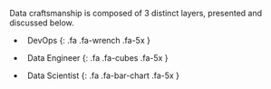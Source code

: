 Data craftsmanship is composed of 3 distinct layers, presented and discussed below.

* &nbsp; DevOps
{: .fa .fa-wrench .fa-5x }




* &nbsp; Data Engineer
{: .fa .fa-cubes .fa-5x }





* &nbsp; Data Scientist
{: .fa .fa-bar-chart .fa-5x }


